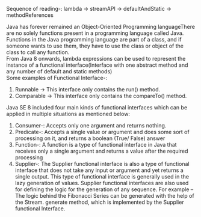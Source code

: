 Sequence of reading-:
lambda &rarr; streamAPI &rarr; defaultAndStatic &rarr; methodReferences

Java has forever remained an Object-Oriented Programming languageThere are no solely functions present in a programming language called Java. Functions in the Java programming language are part of a class, and if someone wants to use them, they have to use the class or object of the class to call any function.  
From Java 8 onwards, lambda expressions can be used to represent the instance of a functional interface(Interface with one abstract method and any number of default and static methods)  
Some examples of Functional Interface-:
1) Runnable &rarr; This interface only contains the run() method.
2) Comparable &rarr; This interface only contains the compareTo() method.

Java SE 8 included four main kinds of functional interfaces which can be applied in multiple situations as mentioned below:
1) Consumer-: Accepts only one argument and returns nothing.
2) Predicate-: Accepts a single value or argument and does some sort of processing on it, and returns a boolean (True/ False) answer
3) Function-: A function is a type of functional interface in Java that receives only a single argument and returns a value after the required processing
4) Supplier-: The Supplier functional interface is also a type of functional interface that does not take any input or argument and yet returns a single output. This type of functional interface is generally used in the lazy generation of values. Supplier functional interfaces are also used for defining the logic for the generation of any sequence. For example – The logic behind the Fibonacci Series can be generated with the help of the Stream. generate method, which is implemented by the Supplier functional Interface. 

